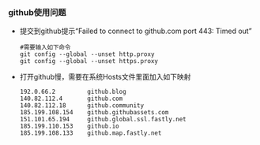 ### github使用问题
* 提交到github提示“Failed to connect to github.com port 443: Timed out”
  ```shell
  #需要输入如下命令
  git config --global --unset http.proxy
  git config --global --unset https.proxy
  ```

* 打开github慢，需要在系统Hosts文件里面加入如下映射

  ```shell
  192.0.66.2         github.blog
  140.82.112.4       github.com
  140.82.112.18      github.community
  185.199.108.154    github.githubassets.com
  151.101.65.194     github.global.ssl.fastly.net
  185.199.110.153    github.io
  185.199.108.133    github.map.fastly.net
  ```

  